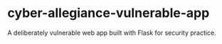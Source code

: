 # cyber-allegiance-vulnerable-app
A deliberately vulnerable web app built with Flask for security practice.
